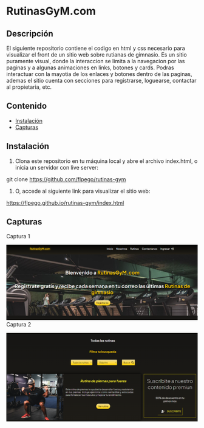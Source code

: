 # RutinasGyM.com

## Descripción

El siguiente repositorio contiene el codigo en html y css necesario para visualizar el front de un sitio web sobre rutianas de gimnasio. Es un sitio puramente visual, donde la interaccion se limita a la navegacion por las paginas y a algunas animaciones en links, botones y cards.
Podras interactuar con la mayotia de los enlaces y botones dentro de las paginas, ademas el sitio cuenta con secciones para registrarse, loguearse, contactar al propietaria, etc.

## Contenido

- [Instalación](#instalación)
- [Capturas](#capturas)


## Instalación

1. Clona este repositorio en tu máquina local y abre el archivo index.html, o inicia un servidor con live server:
   
git clone https://github.com/flpego/rutinas-gym

1. O, accede al siguiente link para visualizar el sitio web:

https://flpego.github.io/rutinas-gym/index.html

## Capturas
Captura 1

![screenshot1](https://github.com/flpego/rutinas-gym/blob/master/assets/images/screenshot1.png)
Captura 2

![screenshot2](https://github.com/flpego/rutinas-gym/blob/master/assets/images/screenshot2.png)


